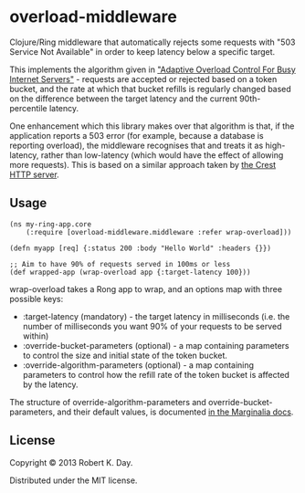 # overload-middleware

Clojure/Ring middleware that automatically rejects some requests with "503 Service Not Available" in order to keep latency below a specific target.

This implements the algorithm given in ["Adaptive Overload Control For Busy Internet Servers"](http://www.eecs.harvard.edu/~mdw/papers/control-usits03.pdf) - requests are accepted or rejected based on a token bucket, and the rate at which that bucket refills is regularly changed based on the difference between the target latency and the current 90th-percentile latency.

One enhancement which this library makes over that algorithm is that,
if the application reports a 503 error (for example, because a
database is reporting overload), the middleware recognises that and
treats it as high-latency, rather than low-latency (which would have
the effect of allowing more requests). This is based on a similar
approach taken by [the Crest HTTP server](https://github.com/Metaswitch/crest/).

## Usage


    (ns my-ring-app.core
        (:require [overload-middleware.middleware :refer wrap-overload]))

    (defn myapp [req] {:status 200 :body "Hello World" :headers {}})

    ;; Aim to have 90% of requests served in 100ms or less
    (def wrapped-app (wrap-overload app {:target-latency 100}))

wrap-overload takes a Rong app to wrap, and an options map with three
possible keys:

- :target-latency (mandatory) - the target latency in milliseconds
  (i.e. the number of milliseconds you want 90% of your requests to be
  served within)
- :override-bucket-parameters (optional) - a map containing parameters to control
  the size and initial state of the token bucket.
- :override-algorithm-parameters (optional) - a map containing parameters to
  control how the refill rate of the token bucket is affected by the latency.

The structure of override-algorithm-parameters and
override-bucket-parameters, and their default values, is documented
[in the Marginalia docs](http://rkday.github.io/overload-middleware/docs/uberdoc.html#overload-middleware.schemas).

## License

Copyright © 2013 Robert K. Day.

Distributed under the MIT license.
